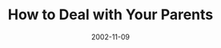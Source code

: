 ---
layout: message
category: message
series: "Do It Yourself"
title: "How to Deal with Your Parents"
date: 2002-11-09
audio-description: "Explore our critical ''do it yourself'' project called family."
audio: "http://s3.amazonaws.com/crossroadsaudiomessages/Deal With Your Par2.mp3"
audio-title: "How to Deal with Your Parents"
audio-duration: "42&#58;03"
---